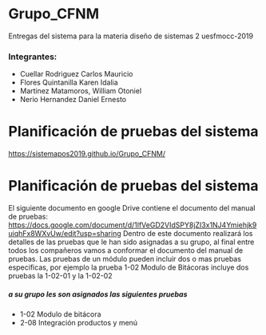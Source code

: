 # Grupo_CFNM
Entregas  del sistema para la materia diseño de sistemas 2 uesfmocc-2019 

### Integrantes:
- Cuellar Rodriguez Carlos Mauricio
- Flores Quintanilla Karen Idalia
- Martinez Matamoros, William Otoniel
- Nerio Hernandez Daniel Ernesto

# Planificación de pruebas del sistema

https://sistemapos2019.github.io/Grupo_CFNM/

# Planificación de pruebas del sistema
El siguiente documento en google Drive contiene el documento del manual de pruebas: 
https://docs.google.com/document/d/1lfVeGD2VIdSPY8jZI3x1NJ4Ymiehjk9uiqhFx8WXvUw/edit?usp=sharing
Dentro de este documento realizará los detalles de las pruebas que le han sido asignadas a su grupo, al final entre todos los compañeros vamos a conformar el documento del manual de pruebas. Las pruebas de un módulo pueden incluir dos o mas pruebas especificas, por ejemplo la prueba 1-02 Modulo de Bitácoras incluye dos pruebas la 1-02-01 y la 1-02-02


##### a su grupo les son asignados las siguientes pruebas
* 1-02 Modulo de bitácora
* 2-08 Integración productos y menú
